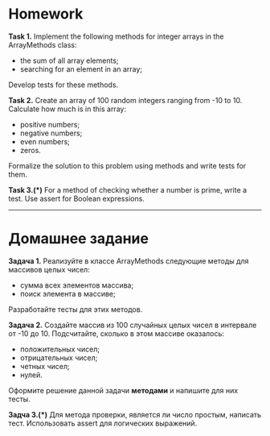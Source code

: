 # Homework

**Task 1.**
Implement the following methods for integer arrays in the ArrayMethods class:
- the sum of all array elements;
- searching for an element in an array;

Develop tests for these methods.

**Task 2.**
Create an array of 100 random integers ranging from -10 to 10.
Calculate how much is in this array:
- positive numbers;
- negative numbers;
- even numbers;
- zeros.

Formalize the solution to this problem using methods and write tests for them.

**Task 3.(*)**
For a method of checking whether a number is prime, write a test.
Use assert for Boolean expressions.

_______________________________________________________

# Домашнее задание

**Задача 1.**
Реализуйте в классе ArrayMethods следующие методы для массивов целых чисел:
- сумма всех элементов массива;
- поиск элемента в массиве;

Разработайте тесты для этих методов.

**Задача 2.**
Создайте массив из 100 случайных целых чисел в интервале от -10 до 10.
Подсчитайте, сколько в этом массиве оказалось:
- положительных чисел;
- отрицательных чисел;
- четных чисел;
- нулей.

Оформите решение данной задачи **методами** и напишите для них тесты.

**Задча 3.(*)**
Для метода проверки, является ли число простым, написать тест.
Использовать assert для логических выражений.




